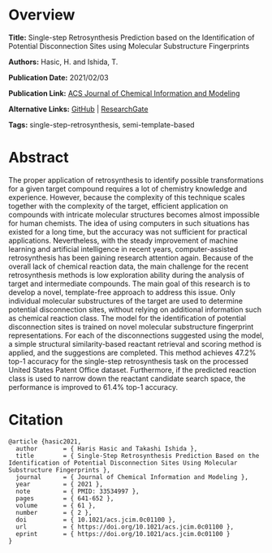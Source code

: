 # Overview
**Title:**
Single-step Retrosynthesis Prediction based on the Identification of Potential Disconnection Sites using Molecular Substructure Fingerprints

**Authors:**
Hasic, H. and Ishida, T.

**Publication Date:**
2021/02/03

**Publication Link:**
[ACS Journal of Chemical Information and Modeling](https://pubs.acs.org/doi/abs/10.1021/acs.jcim.0c01100)

**Alternative Links:**
[GitHub](https://github.com/hasic-haris/one_step_retrosynth_ai) |
[ResearchGate](https://www.researchgate.net/publication/349040662_Single-Step_Retrosynthesis_Prediction_Based_on_the_Identification_of_Potential_Disconnection_Sites_Using_Molecular_Substructure_Fingerprints)

**Tags:**
single-step-retrosynthesis, semi-template-based


# Abstract
The proper application of retrosynthesis to identify possible transformations for a given target compound requires a lot of chemistry knowledge and experience.
However, because the complexity of this technique scales together with the complexity of the target, efficient application on compounds with intricate molecular structures becomes almost impossible for human chemists.
The idea of using computers in such situations has existed for a long time, but the accuracy was not sufficient for practical applications.
Nevertheless, with the steady improvement of machine learning and artificial intelligence in recent years, computer-assisted retrosynthesis has been gaining research attention again.
Because of the overall lack of chemical reaction data, the main challenge for the recent retrosynthesis methods is low exploration ability during the analysis of target and intermediate compounds.
The main goal of this research is to develop a novel, template-free approach to address this issue.
Only individual molecular substructures of the target are used to determine potential disconnection sites, without relying on additional information such as chemical reaction class.
The model for the identification of potential disconnection sites is trained on novel molecular substructure fingerprint representations.
For each of the disconnections suggested using the model, a simple structural similarity-based reactant retrieval and scoring method is applied, and the suggestions are completed.
This method achieves 47.2% top-1 accuracy for the single-step retrosynthesis task on the processed United States Patent Office dataset.
Furthermore, if the predicted reaction class is used to narrow down the reactant candidate search space, the performance is improved to 61.4% top-1 accuracy.


# Citation
```
@article {hasic2021,
  author       = { Haris Hasic and Takashi Ishida },
  title        = { Single-Step Retrosynthesis Prediction Based on the Identification of Potential Disconnection Sites Using Molecular Substructure Fingerprints },
  journal      = { Journal of Chemical Information and Modeling },
  year         = { 2021 },
  note         = { PMID: 33534997 },
  pages        = { 641-652 },
  volume       = { 61 },
  number       = { 2 },
  doi          = { 10.1021/acs.jcim.0c01100 },
  url          = { https://doi.org/10.1021/acs.jcim.0c01100 },
  eprint       = { https://doi.org/10.1021/acs.jcim.0c01100 }
}
```
